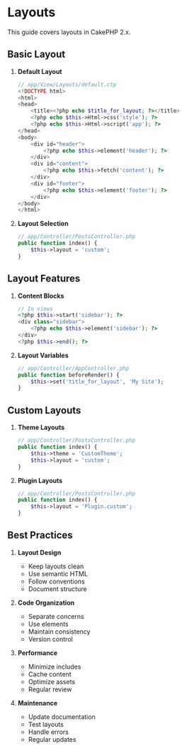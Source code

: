 # Layouts

This guide covers layouts in CakePHP 2.x.

## Basic Layout

1. **Default Layout**
   ```php
   // app/View/Layouts/default.ctp
   <!DOCTYPE html>
   <html>
   <head>
       <title><?php echo $title_for_layout; ?></title>
       <?php echo $this->Html->css('style'); ?>
       <?php echo $this->Html->script('app'); ?>
   </head>
   <body>
       <div id="header">
           <?php echo $this->element('header'); ?>
       </div>
       <div id="content">
           <?php echo $this->fetch('content'); ?>
       </div>
       <div id="footer">
           <?php echo $this->element('footer'); ?>
       </div>
   </body>
   </html>
   ```

2. **Layout Selection**
   ```php
   // app/Controller/PostsController.php
   public function index() {
       $this->layout = 'custom';
   }
   ```

## Layout Features

1. **Content Blocks**
   ```php
   // In views
   <?php $this->start('sidebar'); ?>
   <div class="sidebar">
       <?php echo $this->element('sidebar'); ?>
   </div>
   <?php $this->end(); ?>
   ```

2. **Layout Variables**
   ```php
   // app/Controller/AppController.php
   public function beforeRender() {
       $this->set('title_for_layout', 'My Site');
   }
   ```

## Custom Layouts

1. **Theme Layouts**
   ```php
   // app/Controller/PostsController.php
   public function index() {
       $this->theme = 'CustomTheme';
       $this->layout = 'custom';
   }
   ```

2. **Plugin Layouts**
   ```php
   // app/Controller/PostsController.php
   public function index() {
       $this->layout = 'Plugin.custom';
   }
   ```

## Best Practices

1. **Layout Design**
   - Keep layouts clean
   - Use semantic HTML
   - Follow conventions
   - Document structure

2. **Code Organization**
   - Separate concerns
   - Use elements
   - Maintain consistency
   - Version control

3. **Performance**
   - Minimize includes
   - Cache content
   - Optimize assets
   - Regular review

4. **Maintenance**
   - Update documentation
   - Test layouts
   - Handle errors
   - Regular updates 